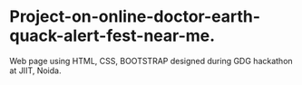 # Project-on-online-doctor-earth-quack-alert-fest-near-me.
Web page using HTML, CSS, BOOTSTRAP designed during GDG hackathon at JIIT, Noida.
